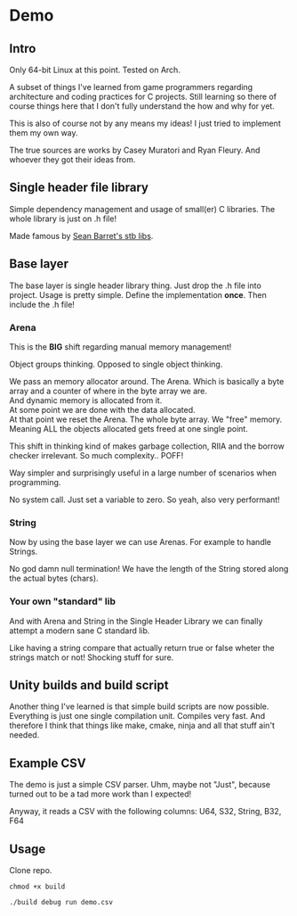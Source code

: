 # Demo

## Intro

Only 64-bit Linux at this point. Tested on Arch.

A subset of things I've learned from game programmers regarding architecture and coding practices for C projects. Still learning so there of course things here that I don't fully understand the how and why for yet.

This is also of course not by any means my ideas! I just tried to implement them my own way. 

The true sources are works by Casey Muratori and Ryan Fleury. And whoever they got their ideas from. 

## Single header file library

Simple dependency management and usage of small(er) C libraries. The whole library is just on .h file!

Made famous by [Sean Barret's stb libs](https://github.com/nothings/stb).

## Base layer

The base layer is single header library thing. Just drop the .h file into project.
Usage is pretty simple. Define the implementation **once**. Then include the .h file! 

### Arena

This is the **BIG** shift regarding manual memory management!

Object groups thinking. Opposed to single object thinking.

We pass an memory allocator around. The Arena. Which is basically a byte array and a counter of where in the byte array we are.    
And dynamic memory is allocated from it.    
At some point we are done with the data allocated.   
At that point we reset the Arena. The whole byte array. We "free" memory. Meaning ALL the objects allocated gets freed at one single point.

This shift in thinking kind of makes garbage collection, RIIA and the borrow checker irrelevant. So much complexity.. POFF!

Way simpler and surprisingly useful in a large number of scenarios when programming. 

No system call. Just set a variable to zero. So yeah, also very performant!

### String

Now by using the base layer we can use Arenas. For example to handle Strings.

No god damn null termination! We have the length of the String stored along the actual bytes (chars). 

### Your own "standard" lib

And with Arena and String in the Single Header Library we can finally attempt a modern sane C standard lib.

Like having a string compare that actually return true or false wheter the strings match or not! Shocking stuff for sure. 


## Unity builds and build script

Another thing I've learned is that simple build scripts are now possible. Everything is just one single compilation unit. Compiles very fast. And therefore I think that things like make, cmake, ninja and all that stuff ain't needed. 

## Example CSV

The demo is just a simple CSV parser. Uhm, maybe not "Just", because turned out to be a tad more work than I expected! 

Anyway, it reads a CSV with the following columns: U64, S32, String, B32, F64

## Usage

Clone repo. 

    chmod +x build

    ./build debug run demo.csv
